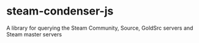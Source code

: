 steam-condenser-js
==================

A library for querying the Steam Community, Source, GoldSrc servers and Steam master servers
